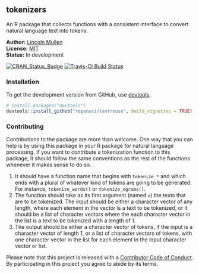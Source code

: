 <!-- README.md is generated from README.Rmd. Please edit that file -->
tokenizers
----------

An R package that collects functions with a consistent interface to convert natural language text into tokens.

**Author:** [Lincoln Mullen](http://lincolnmullen.com)<br> **License:** [MIT](http://opensource.org/licenses/MIT)<br> **Status:** In development

[![CRAN\_Status\_Badge](http://www.r-pkg.org/badges/version/tokenizers)](http://cran.r-project.org/package=tokenizers) [![Travis-CI Build Status](https://travis-ci.org/lmullen/tokenizers.svg?branch=master)](https://travis-ci.org/lmullen/tokenizers)

### Installation

To get the development version from GitHub, use [devtools](https://github.com/hadley/devtools).

``` r
# install.packages("devtools")
devtools::install_github("ropensci/textreuse", build_vignettes = TRUE)
```

### Contributing

Contributions to the package are more than welcome. One way that you can help is by using this package in your R package for natural language processing. If you want to contribute a tokenization function to this package, it should follow the same conventions as the rest of the functions whenever it makes sense to do so.

1.  It should have a function name that begins with `tokenize_*` and which ends with a plural of whatever kind of tokens are going to be generated. For instance, `tokenize_words()` or `tokenize_ngrams()`.
2.  The function should take as its first argument (named `x`) the texts that are to be tokenized. The input should be either a character vector of any length, where each element in the vector is a text to be tokenized, or it should be a list of character vectors where the each character vector in the list is a text to be tokenized with a length of 1.
3.  The output should be either a character vector of tokens, if the input is a character vector of length 1, or a list of character vectors of tokens, with one character vector in the list for each element in the input character vector or list.

Please note that this project is released with a [Contributor Code of Conduct](CONDUCT.md). By participating in this project you agree to abide by its terms.
